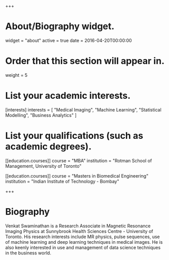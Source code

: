 +++
# About/Biography widget.
widget = "about"
active = true
date = 2016-04-20T00:00:00

# Order that this section will appear in.
weight = 5

# List your academic interests.
[interests]
  interests = [
    "Medical Imaging",
    "Machine Learning",
    "Statistical Modelling",
    "Business Analytics"
  ]

# List your qualifications (such as academic degrees).
[[education.courses]]
  course = "MBA"
  institution = "Rotman School of Management, University of Toronto"

[[education.courses]]
  course = "Masters in Biomedical Engineering"
  institution = "Indian Institute of Technology - Bombay"

+++

# Biography

Venkat Swaminathan is a Research Associate in Magnetic Resonance Imaging Physics at Sunnybrook Health Sciences Centre - University of Toronto. His research interests include MR physics, pulse sequences, use of machine learning and deep learning techniques in medical images. He is also keenly interested in use and management of data science techniques in the business world.

